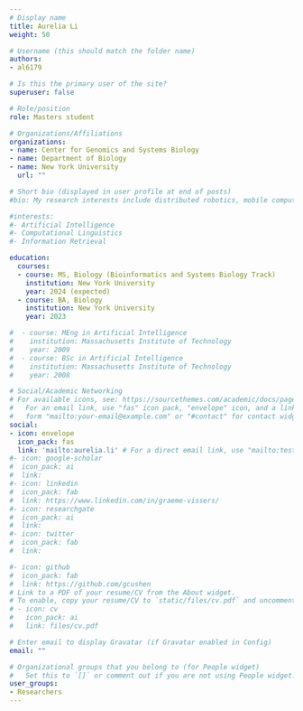 ```yaml
---
# Display name
title: Aurelia Li
weight: 50

# Username (this should match the folder name)
authors:
- al6179

# Is this the primary user of the site?
superuser: false

# Role/position
role: Masters student

# Organizations/Affiliations
organizations:
- name: Center for Genomics and Systems Biology
- name: Department of Biology
- name: New York University
  url: ""

# Short bio (displayed in user profile at end of posts)
#bio: My research interests include distributed robotics, mobile computing and programmable matter.

#interests:
#- Artificial Intelligence
#- Computational Linguistics
#- Information Retrieval

education:
  courses:
  - course: MS, Biology (Bioinformatics and Systems Biology Track)
    institution: New York University
    year: 2024 (expected)
  - course: BA, Biology
    institution: New York University
    year: 2023

#  - course: MEng in Artificial Intelligence
#    institution: Massachusetts Institute of Technology
#    year: 2009
#  - course: BSc in Artificial Intelligence
#    institution: Massachusetts Institute of Technology
#    year: 2008

# Social/Academic Networking
# For available icons, see: https://sourcethemes.com/academic/docs/page-builder/#icons
#   For an email link, use "fas" icon pack, "envelope" icon, and a link in the
#   form "mailto:your-email@example.com" or "#contact" for contact widget.
social:
- icon: envelope
  icon_pack: fas
  link: 'mailto:aurelia.li' # For a direct email link, use "mailto:test@example.org".
#- icon: google-scholar
#  icon_pack: ai
#  link: 
#- icon: linkedin
#  icon_pack: fab
#  link: https://www.linkedin.com/in/graeme-vissers/
#- icon: researchgate
#  icon_pack: ai
#  link: 
#- icon: twitter
#  icon_pack: fab
#  link: 

#- icon: github
#  icon_pack: fab
#  link: https://github.com/gcushen
# Link to a PDF of your resume/CV from the About widget.
# To enable, copy your resume/CV to `static/files/cv.pdf` and uncomment the lines below.
# - icon: cv
#   icon_pack: ai
#   link: files/cv.pdf

# Enter email to display Gravatar (if Gravatar enabled in Config)
email: ""

# Organizational groups that you belong to (for People widget)
#   Set this to `[]` or comment out if you are not using People widget.
user_groups:
- Researchers
---
```


